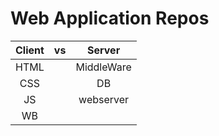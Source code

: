 # Web Application Repos

| Client | vs |   Server   |
|:------:|:--:|:----------:|
|  HTML  |    | MiddleWare |
|   CSS  |    |     DB     |
|   JS   |    |  webserver |
|   WB   |    |            |